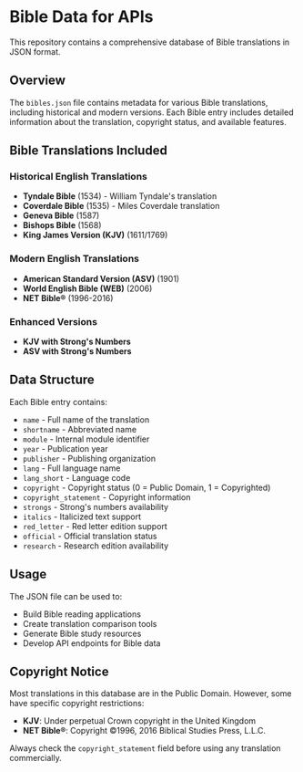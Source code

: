 # Bible Data for APIs

This repository contains a comprehensive database of Bible translations in JSON format.

## Overview

The `bibles.json` file contains metadata for various Bible translations, including historical and modern versions. Each Bible entry includes detailed information about the translation, copyright status, and available features.

## Bible Translations Included

### Historical English Translations
- **Tyndale Bible** (1534) - William Tyndale's translation
- **Coverdale Bible** (1535) - Miles Coverdale translation
- **Geneva Bible** (1587)
- **Bishops Bible** (1568)
- **King James Version (KJV)** (1611/1769)

### Modern English Translations
- **American Standard Version (ASV)** (1901)
- **World English Bible (WEB)** (2006)
- **NET Bible®** (1996-2016)

### Enhanced Versions
- **KJV with Strong's Numbers**
- **ASV with Strong's Numbers**

## Data Structure

Each Bible entry contains:
- `name` - Full name of the translation
- `shortname` - Abbreviated name
- `module` - Internal module identifier
- `year` - Publication year
- `publisher` - Publishing organization
- `lang` - Full language name
- `lang_short` - Language code
- `copyright` - Copyright status (0 = Public Domain, 1 = Copyrighted)
- `copyright_statement` - Copyright information
- `strongs` - Strong's numbers availability
- `italics` - Italicized text support
- `red_letter` - Red letter edition support
- `official` - Official translation status
- `research` - Research edition availability

## Usage

The JSON file can be used to:
- Build Bible reading applications
- Create translation comparison tools
- Generate Bible study resources
- Develop API endpoints for Bible data

## Copyright Notice

Most translations in this database are in the Public Domain. However, some have specific copyright restrictions:
- **KJV**: Under perpetual Crown copyright in the United Kingdom
- **NET Bible®**: Copyright ©1996, 2016 Biblical Studies Press, L.L.C.

Always check the `copyright_statement` field before using any translation commercially.
